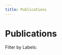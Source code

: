 ```yaml
---
title: Publications
---
```


# Publications

Filter by Labels:

<div id="filter-box">
</div>

```{include} label_definitions.md
```

```{include} publications-article.md
```

